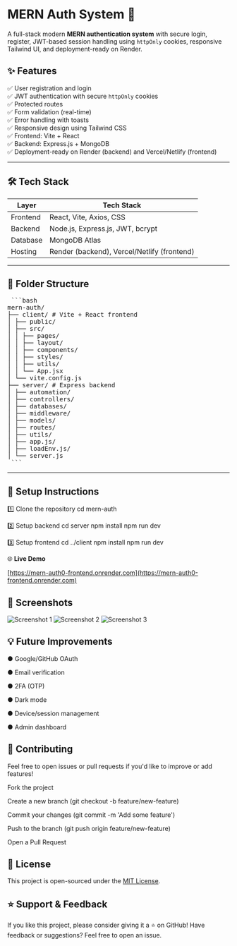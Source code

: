 # MERN Auth System 🔐

A full-stack modern **MERN authentication system** with secure login, register, JWT-based session handling using `httpOnly` cookies, responsive Tailwind UI, and deployment-ready on Render.

## ✨ Features

✅ User registration and login  
✅ JWT authentication with secure `httpOnly` cookies  
✅ Protected routes  
✅ Form validation (real-time)  
✅ Error handling with toasts  
✅ Responsive design using Tailwind CSS  
✅ Frontend: Vite + React  
✅ Backend: Express.js + MongoDB  
✅ Deployment-ready on Render (backend) and Vercel/Netlify (frontend)

---

## 🛠 Tech Stack

| Layer     | Tech Stack                        |
|-----------|-----------------------------------|
| Frontend  | React, Vite, Axios,  CSS          |
| Backend   | Node.js, Express.js, JWT, bcrypt  |
| Database  | MongoDB Atlas                     |
| Hosting   | Render (backend), Vercel/Netlify (frontend)

---

## 📁 Folder Structure
<pre lang="markdown"> ```bash 
mern-auth/
├── client/ # Vite + React frontend
│ ├── public/
│ ├── src/
│ │ ├── pages/
│ │ ├── layout/
│ │ ├── components/
│ │ ├── styles/
│ │ ├── utils/
│ │ └── App.jsx
│ └── vite.config.js
├── server/ # Express backend
│ ├── automation/
│ ├── controllers/
│ ├── databases/
│ ├── middleware/
│ ├── models/
│ ├── routes/
│ ├── utils/
│ ├── app.js/
│ ├── loadEnv.js/
│ └── server.js
 ``` </pre>


---

## 🚀 Setup Instructions

1️⃣ Clone the repository
cd mern-auth

2️⃣ Setup backend
cd server
npm install
npm run dev

3️⃣ Setup frontend
cd ../client
npm install
npm run dev

🌐 **Live Demo** 

[https://mern-auth0-frontend.onrender.com](https://mern-auth0-frontend.onrender.com)




## 📸 Screenshots

![Screenshot 1](https://github.com/user-attachments/assets/1f1bf3b4-fecc-47ae-b983-6b0e65b6ef59)
![Screenshot 2](https://github.com/user-attachments/assets/b758496d-561f-4ad2-a40c-c0b82ad677f8)
![Screenshot 3](https://github.com/user-attachments/assets/7bef4e7c-2d74-4861-9ba3-898b108af9f0)


## 💡 Future Improvements

● Google/GitHub OAuth

● Email verification

● 2FA (OTP)

● Dark mode

● Device/session management

● Admin dashboard

## 🤝 Contributing
Feel free to open issues or pull requests if you'd like to improve or add features!

Fork the project

Create a new branch (git checkout -b feature/new-feature)

Commit your changes (git commit -m 'Add some feature')

Push to the branch (git push origin feature/new-feature)

Open a Pull Request

## 📄 License
This project is open-sourced under the [MIT License](./LICENSE).

## ⭐️ Support & Feedback
If you like this project, please consider giving it a ⭐️ on GitHub!
Have feedback or suggestions? Feel free to open an issue.






